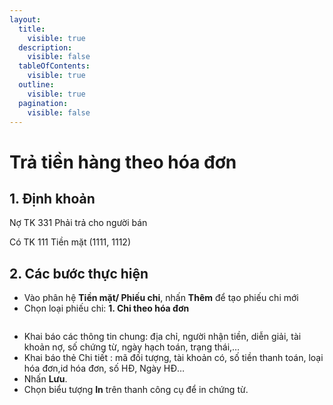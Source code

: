 ```yaml
---
layout:
  title:
    visible: true
  description:
    visible: false
  tableOfContents:
    visible: true
  outline:
    visible: true
  pagination:
    visible: false
---
```


# Trả tiền hàng theo hóa đơn

## 1.      Định khoản

Nợ TK 331            Phải trả cho người bán

&#x20;     Có TK 111       Tiền mặt (1111, 1112)

## 2.      Các bước thực hiện

* Vào phân hệ **Tiền mặt/ Phiếu chi**, nhấn **Thêm** để tạo phiếu chi mới
* Chọn loại phiếu chi: **1. Chi theo hóa đơn**

<figure><img src=".gitbook/assets/sb_12 (1).png" alt=""><figcaption></figcaption></figure>

* Khai báo các thông tin chung: địa chỉ, người nhận tiền, diễn giải, tài khoản nợ, số chứng từ, ngày hạch toán, trạng thái,…
* Khai báo thẻ Chi tiết : mã đối tượng, tài khoản có, số tiền thanh toán, loại hóa đơn,id hóa đơn, số HĐ, Ngày HĐ…
* Nhấn **Lưu**.
* Chọn biểu tượng **In** trên thanh công cụ để in chứng từ.
